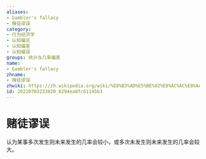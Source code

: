 ```yaml
---
aliases:
- Gambler's fallacy
- 赌徒谬误
category:
- 行为经济学
- 认知偏见
- 认知偏差
- 认知偏误
groups: 统计与几率偏差
name:
- Gambler's fallacy
zhname:
- 赌徒谬误
zhwiki: https://zh.wikipedia.org/wiki/%E8%B3%AD%E5%BE%92%E8%AC%AC%E8%AA%A4
id: 20220703233820_8294ea0fc61145b3
---
```


# 赌徒谬误

认为某事多次发生则未来发生的几率会较小，或多次未发生则未来发生的几率会较大。
